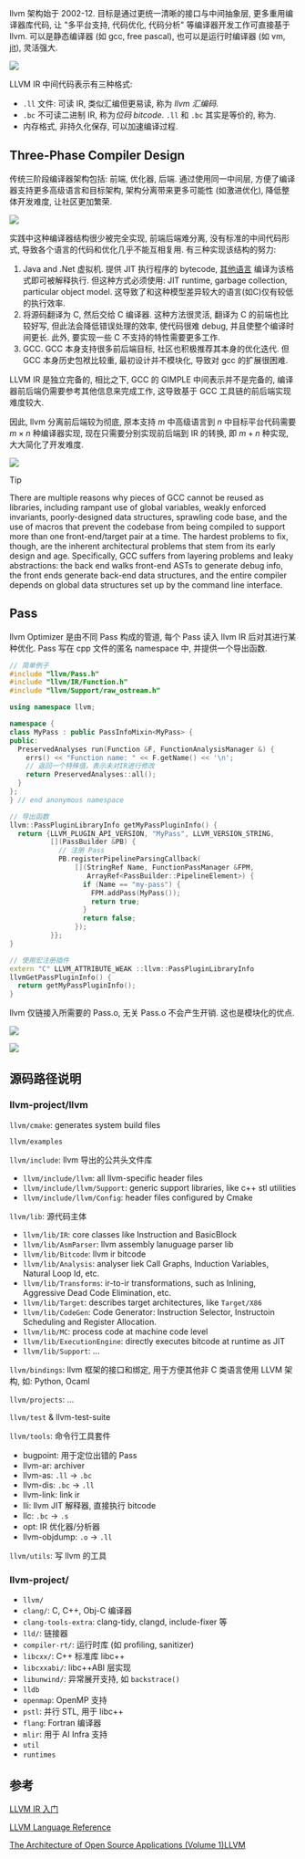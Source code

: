 llvm 架构始于 2002-12. 目标是通过更统一清晰的接口与中间抽象层, 更多重用编译器库代码, 让 "多平台支持, 代码优化, 代码分析" 等编译器开发工作可直接基于 llvm. 可以是静态编译器 (如 gcc, free pascal), 也可以是运行时编译器 (如 vm, [jit](../../各类型编译技术.md)), 灵活强大.

![](../../../attach/Pasted%20image%2020240307150000.avif)

LLVM IR 中间代码表示有三种格式:
- `.ll` 文件: 可读 IR, 类似汇编但更易读, 称为 *llvm 汇编码*.
- `.bc` 不可读二进制 IR, 称为*位码 bitcode*. `.ll` 和 `.bc` 其实是等价的, 称为.
- 内存格式,  非持久化保存, 可以加速编译过程.

## Three-Phase Compiler Design

传统三阶段编译器架构包括: 前端, 优化器, 后端. 通过使用同一中间层, 方便了编译器支持更多高级语言和目标架构, 架构分离带来更多可能性 (如激进优化), 降低整体开发难度, 让社区更加繁荣. 

![](../../../attach/SimpleCompiler.avif)

实践中这种编译器结构很少被完全实现, 前端后端难分离, 没有标准的中间代码形式, 导致各个语言的代码和优化几乎不能互相复用. 有三种实现该结构的努力:
1. Java and .Net 虚拟机. 提供 JIT 执行程序的 bytecode, [其他语言](http://en.wikipedia.org/wiki/List_of_JVM_languages) 编译为该格式即可被解释执行. 但这种方式必须使用: JIT runtime, garbage collection, particular object model. 这导致了和这种模型差异较大的语言(如C)仅有较低的执行效率.
2. 将源码翻译为 C, 然后交给 C 编译器. 这种方法很灵活, 翻译为 C 的前端也比较好写, 但此法会降低错误处理的效率, 使代码很难 debug, 并且使整个编译时间更长. 此外, 要实现一些 C 不支持的特性需要更多工作.
3. GCC. GCC 本身支持很多前后端目标, 社区也积极推荐其本身的优化迭代. 但 GCC 本身历史包袱比较重, 最初设计并不模块化, 导致对 gcc 的扩展很困难.

LLVM IR 是独立完备的, 相比之下, GCC 的 GIMPLE 中间表示并不是完备的, 编译器前后端仍需要参考其他信息来完成工作, 这导致基于 GCC 工具链的前后端实现难度较大. 

因此, llvm 分离前后端较为彻底, 原本支持 $m$ 中高级语言到 $n$ 中目标平台代码需要 $m\times n$ 种编译器实现, 现在只需要分别实现前后端到 IR 的转换, 即 $m+n$ 种实现, 大大简化了开发难度.

![](../../../attach/LLVMCompiler1.avif)

> [!tip] 
> There are multiple reasons why pieces of GCC cannot be reused
>  as libraries, including rampant use of global variables, 
>  weakly enforced invariants, poorly-designed data structures, 
>  sprawling code base, and the use of macros that prevent the 
>  codebase from being compiled to support more than one 
>  front-end/target pair at a time. 
>  The hardest problems to fix, though, are the inherent 
>  architectural problems that stem from its early design and age. 
>  Specifically, GCC suffers from layering problems and leaky 
>  abstractions: the back end walks front-end ASTs to generate 
>  debug info, the front ends generate back-end data structures, 
>  and the entire compiler depends on global data structures 
>  set up by the command line interface.

## Pass

llvm Optimizer 是由不同 Pass 构成的管道, 每个 Pass 读入 llvm IR 后对其进行某种优化. Pass 写在 cpp 文件的匿名 namespace 中, 并提供一个导出函数.

```cpp
// 简单例子
#include "llvm/Pass.h"
#include "llvm/IR/Function.h"
#include "llvm/Support/raw_ostream.h"

using namespace llvm;

namespace {
class MyPass : public PassInfoMixin<MyPass> {
public:
  PreservedAnalyses run(Function &F, FunctionAnalysisManager &) {
    errs() << "Function name: " << F.getName() << '\n';
    // 返回一个特殊值，表示未对IR进行修改
    return PreservedAnalyses::all();
  }
};
} // end anonymous namespace

// 导出函数
llvm::PassPluginLibraryInfo getMyPassPluginInfo() {
  return {LLVM_PLUGIN_API_VERSION, "MyPass", LLVM_VERSION_STRING,
          [](PassBuilder &PB) {
            // 注册 Pass
            PB.registerPipelineParsingCallback(
                [](StringRef Name, FunctionPassManager &FPM,
                   ArrayRef<PassBuilder::PipelineElement>) {
                  if (Name == "my-pass") {
                    FPM.addPass(MyPass());
                    return true;
                  }
                  return false;
                });
          }};
}

// 使用宏注册插件
extern "C" LLVM_ATTRIBUTE_WEAK ::llvm::PassPluginLibraryInfo
llvmGetPassPluginInfo() {
  return getMyPassPluginInfo();
}
```

llvm 仅链接入所需要的 Pass.o, 无关 Pass.o 不会产生开销. 这也是模块化的优点.

![](../../../attach/PassLinkage.avif)

![](../../../attach/LTO.avif)

## 源码路径说明

### llvm-project/llvm

`llvm/cmake`: generates system build files

`llvm/examples`

`llvm/include`: llvm 导出的公共头文件库
- `llvm/include/llvm`: all llvm-specific header files 
- `llvm/include/llvm/Support`: generic support libraries, like c++ stl utilities
- `llvm/include/llvm/Config`: header files configured by Cmake

`llvm/lib`: 源代码主体
- `llvm/lib/IR`: core classes like Instruction and BasicBlock
- `llvm/lib/AsmParser`: llvm assembly lanuguage parser lib
- `llvm/lib/Bitcode`: llvm ir bitcode
- `llvm/lib/Analysis`: analyser liek Call Graphs, Induction Variables, Natural Loop Id, etc.
- `llvm/lib/Transforms`: ir-to-ir transformations, such as Inlining, Aggressive Dead Code Elimination, etc.
- `llvm/lib/Target`: describes target architectures, like `Target/X86`
- `llvm/lib/CodeGen`: Code Generator: Instruction Selector, Instructoin Scheduling and Register Allocation.
- `llvm/lib/MC`: process code at machine code level
- `llvm/lib/ExecutionEngine`: directly executes bitcode at runtime as JIT 
- `llvm/lib/Support`:  ...

`llvm/bindings`: llvm 框架的接口和绑定, 用于方便其他非 C 类语言使用 LLVM 架构, 如: Python, Ocaml

`llvm/projects`: ...

`llvm/test` & llvm-test-suite

`llvm/tools`: 命令行工具套件
- bugpoint: 用于定位出错的 Pass
- llvm-ar: archiver
- llvm-as: `.ll` -> `.bc`
- llvm-dis: `.bc` -> `.ll`
- llvm-link: link ir
- lli: llvm JIT  解释器, 直接执行 bitcode
- llc: `.bc` -> `.s`
- opt: IR 优化器/分析器
- llvm-objdump: `.o` -> `.ll`

`llvm/utils`: 写 llvm 的工具

### llvm-project/

- `llvm/` 
- `clang/`: C, C++, Obj-C 编译器
- `clang-tools-extra`: clang-tidy, clangd, include-fixer 等
- `lld/`: 链接器
- `compiler-rt/`: 运行时库 (如 profiling, sanitizer)
- `libcxx/`: C++ 标准库 libc++
- `libcxxabi/`: libc++ABI 层实现
- `libunwind/`: 异常展开支持, 如 `backstrace()`
- `lldb`
- `openmap`: OpenMP 支持
- `pstl`: 并行 STL, 用于 libc++
- `flang`: Fortran 编译器
- `mlir`: 用于 AI Infra 支持
- `util`
- `runtimes`

## 参考

[LLVM IR 入门](https://evian-zhang.github.io/llvm-ir-tutorial/01-LLVM%E6%9E%B6%E6%9E%84%E7%AE%80%E4%BB%8B.html)  

[LLVM Language Reference](https://llvm.org/docs/LangRef.html)  

[The Architecture of Open Source Applications (Volume 1)LLVM](https://aosabook.org/en/v1/llvm.html)
